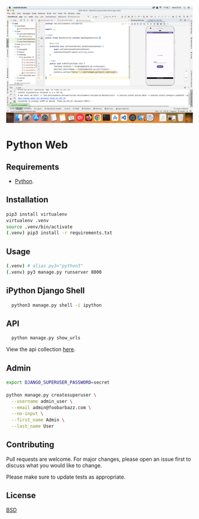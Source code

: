 <img src="https://raw.githubusercontent.com/kkamara/useful/915937134e2f0b541e50594a9e3c630df56d8c29/see-message-java-mobile.png" alt="see-message-java-mobile.png" />

# Python Web



## Requirements

* [Python](https://www.python.org).

## Installation

```bash
pip3 install virtualenv
virtualenv .venv
source .venv/bin/activate
(.venv) pip3 install -r requirements.txt
```

## Usage

```bash
(.venv) # alias py3="python3"
(.venv) py3 manage.py runserver 8000
```

## iPython Django Shell

```bash
  python3 manage.py shell -i ipython
```

## API

```bash
  python manage.py show_urls
```

View the api collection [here](https://documenter.getpostman.com/view/17125932/UVyxQYrt).

## Admin

```bash
export DJANGO_SUPERUSER_PASSWORD=secret

python manage.py createsuperuser \
  --username admin_user \
  --email admin@foobarbazz.com \
  --no-input \
  --first_name Admin \
  --last_name User
```

## Contributing
Pull requests are welcome. For major changes, please open an issue first to discuss what you would like to change.

Please make sure to update tests as appropriate.

## License
[BSD](https://opensource.org/licenses/BSD-3-Clause)
